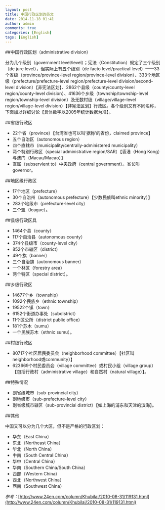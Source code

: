 ```yaml
---
layout: post
title: 中国行政区划的英文
date: 2014-11-18 01:41
author: admin
comments: true
categories: [English]
tags: [English]
---
```


##中国行政区划（administrative division）

分为几个级别（government level/level）；宪法（Constitution）规定了三个级别（de jure level），但实际上有五个级别（de facto level/practical level）——33个省级（province/province-level region/province-level division）、333个地区级（prefecture/prefecture-level region/prefecture-level division/second-level division）【非宪法区划】、2862个县级（county/county-level region/county-level division）、41636个乡级（township/township-level region/township-level division）及无数村级（village/village-level region/village-level division）【非宪法区划】行政区。各个级别又有不同名称，下面加以详细讨论【具体数字以2005年统计数据为准】。

##省级行政区

* 22个省（province）【台湾省也可以叫‘据称’的省份，claimed province】
* 五个自治区（autonomous region）
* 四个直辖市（municipality/centrally-administered municipality）
* 两个特别行政区（special administrative region/SAR）【香港（Hong Kong）与澳门（Macau/Macao）】
* 直属（subservient to）中央政府（central government）。省长叫governor。

##地区级行政区

* 17个地区（prefecture）
* 30个自治州（autonomous prefecture）【少数民族叫ethnic minority）】
* 283个地级市（prefecture-level city）
* 三个盟（league）。
 
##县级行政区具

* 1464个县（county）
* 117个自治县（autonomous county）
* 374个县级市（county-level  city）
* 852个市辖区（district）
* 49个旗（banner）
* 三个自治旗（autonomous banner）
* 一个林区（forestry area）
* 两个特区（special district）。

##乡级行政区

* 14677个乡（township）
* 1092个民族乡（ethnic township）
* 19522个镇（town）
* 6152个街道办事处（subdistrict）
* 11个区公所（district public office）
* 181个苏木（sumu）
* 一个民族苏木（ethnic sumu）。

##村级行政区

* 80717个社区居民委员会（neighborhood committee）【社区叫neighborhood或community）】
* 623669个村民委员会（village committee）或村民小组（village group）【包括行政村（administrative village）和自然村（natural village）】。

##特殊情况

* 副省级城市（sub-provincial city）
* 副地级市（sub-prefecture-level city）
* 副省级城市辖区（sub-provincial district）【如上海的浦东和天津的滨海】。

##其他

中国又可以分为几个大区，但不是严格的行政区划：

* 华东（East China） 
* 东北（Northeast China） 
* 华北（North China） 
* 中南（South Central China） 
* 华中（Central China） 
* 华南（Southern China/South China）
* 西部（Western China） 
* 西北（Northwest China） 
* 西南（Southwest China）



*参考：*[http://www.24en.com/column/Khubilai/2010-08-31/119131.html](http://www.24en.com/column/Khubilai/2010-08-31/119131.html)
